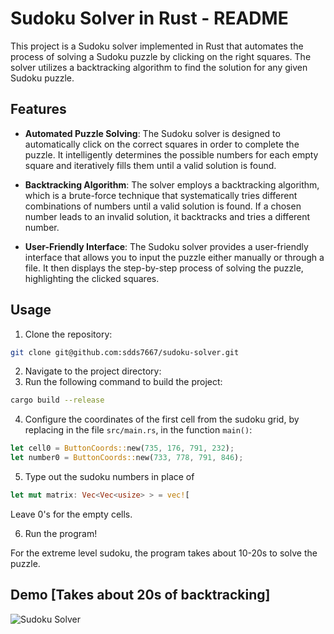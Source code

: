 # Sudoku Solver in Rust - README

This project is a Sudoku solver implemented in Rust that automates the process of solving a Sudoku puzzle by clicking on
the right squares. The solver utilizes a backtracking algorithm to find the solution for any given Sudoku puzzle.

## Features

- **Automated Puzzle Solving**: The Sudoku solver is designed to automatically click on the correct squares in order to
  complete the puzzle. It intelligently determines the possible numbers for each empty square and iteratively fills them
  until a valid solution is found.

- **Backtracking Algorithm**: The solver employs a backtracking algorithm, which is a brute-force technique that
  systematically tries different combinations of numbers until a valid solution is found. If a chosen number leads to an
  invalid solution, it backtracks and tries a different number.

- **User-Friendly Interface**: The Sudoku solver provides a user-friendly interface that allows you to input the puzzle
  either manually or through a file. It then displays the step-by-step process of solving the puzzle, highlighting the
  clicked squares.

## Usage

1. Clone the repository:

```bash
git clone git@github.com:sdds7667/sudoku-solver.git
```
2. Navigate to the project directory:
3. Run the following command to build the project:

```bash
cargo build --release
```
4. Configure the coordinates of the first cell from the sudoku grid,
   by replacing in the file `src/main.rs`, in the function `main()`:

```rust
let cell0 = ButtonCoords::new(735, 176, 791, 232);
let number0 = ButtonCoords::new(733, 778, 791, 846);
```

5. Type out the sudoku numbers in place of

```rust
let mut matrix: Vec<Vec<usize> > = vec![
```

Leave 0's for the empty cells.

6. Run the program!

For the extreme level sudoku, the program takes about 10-20s to solve the puzzle.

## Demo [Takes about 20s of backtracking]
![Sudoku Solver](/demo.gif "Sudoku Solver")
